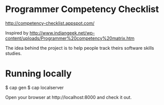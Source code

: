 Programmer Competency Checklist
===============================

http://competency-checklist.appspot.com/


Inspired by http://www.indiangeek.net/wp-content/uploads/Programmer%20competency%20matrix.htm

The idea behind the project is to help people track theirs software skills studies.



Running locally
===============

$ cap gen
$ cap localserver

Open your browser at http://localhost:8000 and check it out.

